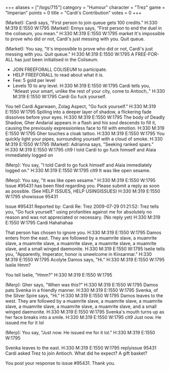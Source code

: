 +++
aliases = ["/logs/715"]
category = "Humour"
character = "Trez"
game = "Imperian"
points = 0
title = "Cardi's Contribution"
votes = 0
+++

(Market): Cardi says, "First person to join queue gets 100 credits."
H:330 M:319 E:1550 W:1795 <eb db> 
(Market): Ennys says, "First person to end the duel in the coliseum, you mean."
H:330 M:319 E:1550 W:1795 <eb db> market It's impossible to prove who did or not, Cardi's just messing with you. Quit queue.

(Market): You say, "It's impossible to prove who did or not, Cardi's just 
messing with you. Quit queue."
H:330 M:319 E:1550 W:1795 <eb db> 
A FREE-FOR-ALL has just been initialised in the Coliseum.
   - JOIN FREEFORALL COLISEUM to participate.
   - HELP FREEFORALL to read about what it is.
   - Fee: 5 gold per level
   - Levels 10 to any level.
H:330 M:319 E:1550 W:1795 <eb db> 
Cardi tells you, "Atleast your smart, unlike the rest of your city, come to 
Antioch,."
H:330 M:319 E:1550 W:1795 <eb db> Cardi Go fuck yourself.

You tell Cardi Agarwaen, Zolag Aspect, "Go fuck yourself."
H:330 M:319 E:1550 W:1795 <eb db> 
Spilling into a deeper layer of shadow, a flickering fade dissolves before your
eyes.
H:330 M:319 E:1550 W:1795 <eb db> 
The body of Deadly Shadow, Gher Andarial appears in a flash and his soul 
descends to fill it, causing the previously expressionless face to fill with 
emotion.
H:330 M:319 E:1550 W:1795 <eb db> 
Gher touches a cloak tattoo.
H:330 M:319 E:1550 W:1795 <eb db> 
You quickly light your pipes, surrounding yourself with a cloud of smoke.
H:330 M:319 E:1550 W:1795 <eb db> 
(Market): Adrianna says, "Seeking ranked spars."
H:330 M:319 E:1550 W:1795 <eb db> clt9 I told Cardi to go fuck himself and Alaia immediately logged on

(Merp): You say, "I told Cardi to go fuck himself and Alaia immediately logged 
on."
H:330 M:319 E:1550 W:1795 <eb db> clt9 It was like open sesame.

(Merp): You say, "It was like open sesame."
H:330 M:319 E:1550 W:1795 <eb db> 
Issue #95431 has been filed regarding you. Please submit a reply as soon as 
possible. (See HELP ISSUES, HELP USINGISSUES)
H:330 M:319 E:1550 W:1795 <eb db> showissue 95431

Issue #95431   Reported by: Cardi    Re: Trez
2009-07-29 01:21:52: 
Trez tells you, "Go fuck yourself." using profanities against me for absolutely
no reason and was not appreciated or necessary.
(No reply yet)
H:330 M:319 E:1550 W:1795 <eb db> Cardi Hahahahaa

That person has chosen to ignore you.
H:330 M:319 E:1550 W:1795 <eb db> 
Damos enters from the east.
They are followed by a muamrite slave, a muamrite slave, a muamrite slave, a 
muamrite slave, a muamrite slave, a muamrite slave, and a small winged 
daemonite.
H:330 M:319 E:1550 W:1795 <eb db> 
Iselie tells you, "Apparently, Imperator, honor is unwelcome in Kinsarmar."
H:330 M:319 E:1550 W:1795 <eb db> 
Acolyte Damos says, "Hi."
H:330 M:319 E:1550 W:1795 <eb db> Iselie Hmm?

You tell Iselie, "Hmm?"
H:330 M:319 E:1550 W:1795 <eb db> 

(Merp): Gher says, "When was this?"
H:330 M:319 E:1550 W:1795 <eb db> 
Damos pats Svenka in a friendly manner.
H:330 M:319 E:1550 W:1795 <eb db> 
Svenka, of the Silver Spire says, "Hi."
H:330 M:319 E:1550 W:1795 <eb db> 
Damos leaves to the west.
They are followed by a muamrite slave, a muamrite slave, a muamrite slave, a 
muamrite slave, a muamrite slave, a muamrite slave, and a small winged 
daemonite.
H:330 M:319 E:1550 W:1795 <eb db> 
Svenka's mouth turns up as her face breaks into a smile.
H:330 M:319 E:1550 W:1795 <eb db> clt9 Just now. He issued me for it lol

(Merp): You say, "Just now. He issued me for it lol."
H:330 M:319 E:1550 W:1795 <eb db> 

Svenka leaves to the east.
H:330 M:319 E:1550 W:1795 <eb db> replyissue 95431 Cardi asked Trez to join Antioch. What did he expect? A gift basket?

You post your response to issue #95431. Thank you.